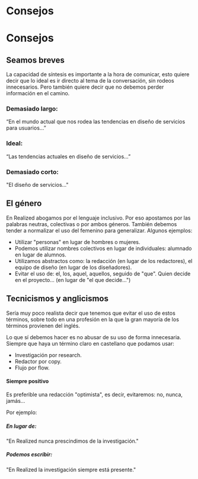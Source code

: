 # Consejos

<h1 class="big-title">Consejos</h1>

## Seamos breves

La capacidad de síntesis es importante a la hora de comunicar, esto quiere decir que lo ideal es ir directo al tema de la conversación, sin rodeos innecesarios. Pero también quiere decir que no debemos perder información en el camino.

### Demasiado largo:

“En el mundo actual que nos rodea las tendencias en diseño de servicios para usuarios…”

### Ideal:

“Las tendencias actuales en diseño de servicios…”

### Demasiado corto:

"El diseño de servicios..."

## El género

En Realized abogamos por el lenguaje inclusivo. Por eso apostamos por las palabras neutras, colectivas o por ambos géneros. También debemos tender a normalizar el uso del femenino para generalizar. Algunos ejemplos:

<ul class="default-list">
  <li>Utilizar "personas" en lugar de hombres o mujeres.</li>
  <li>Podemos utilizar nombres colectivos en lugar de individuales: alumnado en lugar de alumnos.</li>
  <li>Utilizamos abstractos como: la redacción (en lugar de los redactores), el equipo de diseño (en lugar de los diseñadores).</li>
  <li>Evitar el uso de: el, los, aquel, aquellos, seguido de "que". Quien decide en el proyecto... (en lugar de "el que decide...")</li>
</ul>

## Tecnicismos y anglicismos

Sería muy poco realista decir que tenemos que evitar el uso de estos términos, sobre todo en una profesión en la que la gran mayoría de los términos provienen del inglés.

Lo que sí debemos hacer es no abusar de su uso de forma innecesaria. Siempre que haya un término claro en castellano que podamos usar:

<ul class="default-list">
  <li>Investigación por research.</li>
  <li>Redactor por copy.</li>
  <li>Flujo por flow.</li>
</ul>

#### Siempre positivo

Es preferible una redacción "optimista", es decir, evitaremos: no, nunca, jamás...

Por ejemplo:

##### En lugar de:

"En Realized nunca prescindimos de la investigación."

##### Podemos escribir:

"En Realized la investigación siempre está presente."
